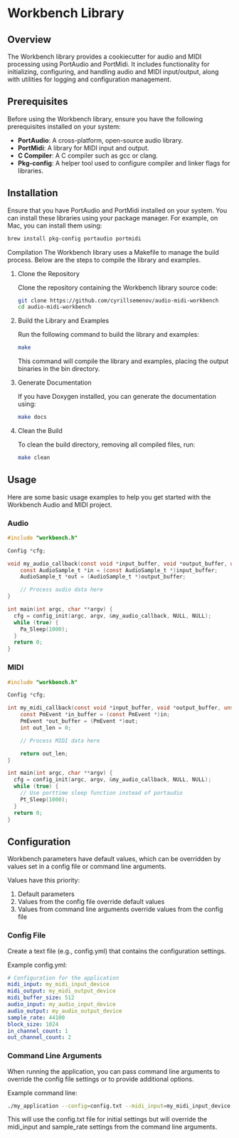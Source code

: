 # Workbench Library

## Overview

The Workbench library provides a cookiecutter for audio and MIDI processing using PortAudio and PortMidi. It includes functionality for initializing, configuring, and handling audio and MIDI input/output, along with utilities for logging and configuration management.

## Prerequisites

Before using the Workbench library, ensure you have the following prerequisites installed on your system:

- **PortAudio**: A cross-platform, open-source audio library.
- **PortMidi**: A library for MIDI input and output.
- **C Compiler**: A C compiler such as gcc or clang.
- **Pkg-config**: A helper tool used to configure compiler and linker flags for libraries.

## Installation

Ensure that you have PortAudio and PortMidi installed on your system. You can install these libraries using your package manager. For example, on Mac, you can install them using:

```bash
brew install pkg-config portaudio portmidi
```

Compilation
The Workbench library uses a Makefile to manage the build process. Below are the steps to compile the library and examples.

1. Clone the Repository

   Clone the repository containing the Workbench library source code:

   ```bash
   git clone https://github.com/cyrillsemenov/audio-midi-workbench
   cd audio-midi-workbench
   ```

2. Build the Library and Examples

   Run the following command to build the library and examples:

   ```bash
   make
   ```

   This command will compile the library and examples, placing the output binaries in the bin directory.

3. Generate Documentation

   If you have Doxygen installed, you can generate the documentation using:

   ```bash
   make docs
   ```

4. Clean the Build

   To clean the build directory, removing all compiled files, run:

   ```bash
   make clean
   ```

## Usage

Here are some basic usage examples to help you get started with the Workbench Audio and MIDI project.

### Audio

```c
#include "workbench.h"

Config *cfg;

void my_audio_callback(const void *input_buffer, void *output_buffer, unsigned long block_size, void *user_data) {
    const AudioSample_t *in = (const AudioSample_t *)input_buffer;
    AudioSample_t *out = (AudioSample_t *)output_buffer;

    // Process audio data here
}

int main(int argc, char **argv) {
  cfg = config_init(argc, argv, &my_audio_callback, NULL, NULL);
  while (true) {
    Pa_Sleep(1000);
  }
  return 0;
}
```

### MIDI

```c
#include "workbench.h"

Config *cfg;

int my_midi_callback(const void *input_buffer, void *output_buffer, unsigned long block_size, void *user_data) {
    const PmEvent *in_buffer = (const PmEvent *)in;
    PmEvent *out_buffer = (PmEvent *)out;
    int out_len = 0;

    // Process MIDI data here

    return out_len;
}

int main(int argc, char **argv) {
  cfg = config_init(argc, argv, &my_audio_callback, NULL, NULL);
  while (true) {
    // Use porttime sleep function instead of portaudio
    Pt_Sleep(1000);
  }
  return 0;
}
```

## Configuration

Workbench parameters have default values, which can be overridden by values set in a config file or command line arguments.

Values have this priority:

1. Default parameters
2. Values from the config file override default values
3. Values from command line arguments override values from the config file

### Config File

Create a text file (e.g., config.yml) that contains the configuration settings.

Example config.yml:

```yaml
# Configuration for the application
midi_input: my_midi_input_device
midi_output: my_midi_output_device
midi_buffer_size: 512
audio_input: my_audio_input_device
audio_output: my_audio_output_device
sample_rate: 44100
block_size: 1024
in_channel_count: 1
out_channel_count: 2
```

### Command Line Arguments

When running the application, you can pass command line arguments to override the config file settings or to provide additional options.

Example command line:

```bash
./my_application --config=config.txt --midi_input=my_midi_input_device --sample_rate=48000
```

This will use the config.txt file for initial settings but will override the midi_input and sample_rate settings from the command line arguments.
